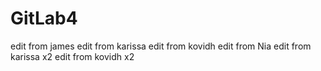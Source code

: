 # GitLab4

edit from james
edit from karissa
edit from kovidh
edit from Nia
edit from karissa x2
edit from kovidh x2